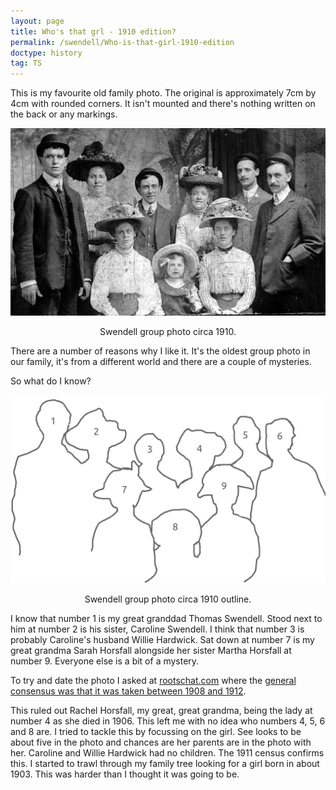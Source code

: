 ```yaml
---
layout: page
title: Who's that grl - 1910 edition?
permalink: /swendell/Who-is-that-girl-1910-edition
doctype: history
tag: TS
---
```

This is my favourite old family photo. The original is approximately 7cm by 4cm with rounded corners. It isn't mounted and there's nothing written on the back or any markings.

<p align="center">
<img src="/images/SwendellGroup.jpg" alt="Six people standing, two women and a child sitting.">
</p>
<p align="center">
Swendell group photo circa 1910.
</p>

There are a number of reasons why I like it. It's the oldest group photo in our family, it's from a different world and there are a couple of mysteries.

So what do I know?

<p align="center">
<img src="/images/SwendellGroupOutline.JPEG" alt="Six people standing, two women and a child sitting outlines.">
</p>
<p align="center">
Swendell group photo circa 1910 outline.
</p>

I know that number 1 is my great granddad Thomas Swendell. Stood next to him at number 2 is his sister, Caroline Swendell. I think that number 3 is probably Caroline's husband Willie Hardwick. Sat down at number 7 is my great grandma Sarah Horsfall alongside her sister Martha Horsfall at number 9. Everyone else is a bit of a mystery.

To try and date the photo I asked at <a href="https://www.rootschat.com">rootschat.com</a> where the <a href="https://www.rootschat.com/forum/index.php?topic=832760.0">general consensus was that it was taken between 1908 and 1912</a>.

This ruled out Rachel Horsfall, my great, great grandma, being the lady at number 4 as she died in 1906. This left me with no idea who numbers 4, 5, 6 and 8 are. I tried to tackle this by focussing on the girl. See looks to be about five in the photo and chances are her parents are in the photo with her. Caroline and Willie Hardwick had no children. The 1911 census confirms this. I started to trawl through my family tree looking for a girl born in about 1903. This was harder than I thought it was going to be.


